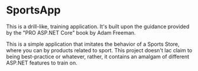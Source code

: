 # SportsApp
 This is a drill-like, training application. It's built upon the guidance provided by the "PRO ASP.NET Core" book by Adam Freeman.

This is a simple application that imitates the behavior of a Sports Store, where you can by products related to sport.
This project doesn't lac claim to being best-practice or whatever, rather, it contains an amalgam of different ASP.NET features to train on.
